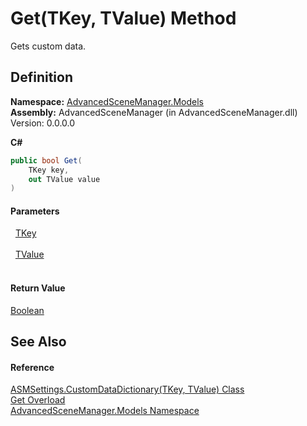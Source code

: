 # Get(TKey, TValue) Method


Gets custom data.



## Definition
**Namespace:** <a href="N_AdvancedSceneManager_Models">AdvancedSceneManager.Models</a>  
**Assembly:** AdvancedSceneManager (in AdvancedSceneManager.dll) Version: 0.0.0.0

**C#**
``` C#
public bool Get(
	TKey key,
	out TValue value
)
```



#### Parameters
<dl><dt>  <a href="T_AdvancedSceneManager_Models_ASMSettings_CustomDataDictionary_2">TKey</a></dt><dd> </dd><dt>  <a href="T_AdvancedSceneManager_Models_ASMSettings_CustomDataDictionary_2">TValue</a></dt><dd> </dd></dl>

#### Return Value
<a href="https://learn.microsoft.com/dotnet/api/system.boolean" target="_blank" rel="noopener noreferrer">Boolean</a>

## See Also


#### Reference
<a href="T_AdvancedSceneManager_Models_ASMSettings_CustomDataDictionary_2">ASMSettings.CustomDataDictionary(TKey, TValue) Class</a>  
<a href="Overload_AdvancedSceneManager_Models_ASMSettings_CustomDataDictionary_2_Get">Get Overload</a>  
<a href="N_AdvancedSceneManager_Models">AdvancedSceneManager.Models Namespace</a>  
